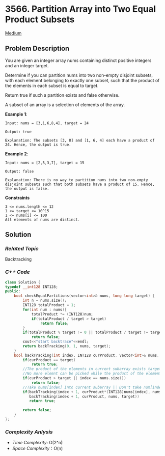 # 3566. Partition Array into Two Equal Product Subsets
[Medium](https://leetcode.com/problems/partition-array-into-two-equal-product-subsets/description/)

## Problem Description

You are given an integer array nums containing distinct positive integers and an integer target.

Determine if you can partition nums into two non-empty disjoint subsets, with each element belonging to exactly one subset, such that the product of the elements in each subset is equal to target.

Return true if such a partition exists and false otherwise.

A subset of an array is a selection of elements of the array.

**Example 1**:
```
Input: nums = [3,1,6,8,4], target = 24

Output: true

Explanation: The subsets [3, 8] and [1, 6, 4] each have a product of 24. Hence, the output is true.
```
**Example 2**:
```
Input: nums = [2,5,3,7], target = 15

Output: false

Explanation: There is no way to partition nums into two non-empty disjoint subsets such that both subsets have a product of 15. Hence, the output is false.
```

**Constraints**
```
3 <= nums.length <= 12
1 <= target <= 10^15
1 <= nums[i] <= 100
All elements of nums are distinct.
```

## Solution

### _Related Topic_
   Backtracking

### _C++ Code_
```cpp
class Solution {
typedef __int128 INT128;
public:
    bool checkEqualPartitions(vector<int>& nums, long long target) {
        int n = nums.size();
        INT128 totalProduct = 1;
        for(int num : nums){
            totalProduct *= (INT128)num;
            if(totalProduct / target > target)
                return false;
        }
        if(totalProduct % target != 0 || totalProduct / target != target)
            return false;
        cout<<"start backtrace"<<endl;
        return backTracking(0, 1, nums, target);
    }
    bool backTracking(int index, INT128 curProduct, vector<int>& nums, long long target){
        if(curProduct == target)
            return true;
        //The product of the elements in current subarray exists target, it means that it's not a desired subarray.
        //No more elemnt can be picked while the product of the elements in current subarray still doesn't equal to target
        if(curProduct > target || index == nums.size())
            return false;
        //Take nums[index] into current subarray || Don't take num[index] into current subarray
        if(backTracking(index + 1, curProduct*(INT128)nums[index], nums, target) ||
           backTracking(index + 1, curProduct, nums, target))
           return true;
        
        return false;
    }
};
```

### _Complexity Anlysis_
- _Time Complexity_: O(2^n)
- _Space Complexity_：O(n)
